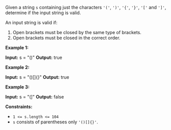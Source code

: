 
Given a string  `s`  containing just the characters  `'('`,  `')'`,  `'{'`,  `'}'`,  `'['`  and  `']'`, determine if the input string is valid.

An input string is valid if:

1.  Open brackets must be closed by the same type of brackets.
2.  Open brackets must be closed in the correct order.

**Example 1:**

**Input:** s = "()"
**Output:** true

**Example 2:**

**Input:** s = "()[]{}"
**Output:** true

**Example 3:**

**Input:** s = "(]"
**Output:** false

**Constraints:**

-   `1 <= s.length <= 104`
-   `s`  consists of parentheses only  `'()[]{}'`.